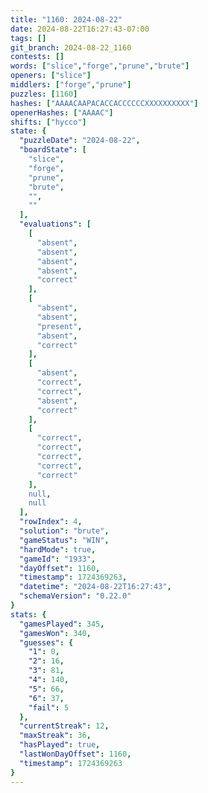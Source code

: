 ```yaml
---
title: "1160: 2024-08-22"
date: 2024-08-22T16:27:43-07:00
tags: []
git_branch: 2024-08-22_1160
contests: []
words: ["slice","forge","prune","brute"]
openers: ["slice"]
middlers: ["forge","prune"]
puzzles: [1160]
hashes: ["AAAACAAPACACCACCCCCCXXXXXXXXXX"]
openerHashes: ["AAAAC"]
shifts: ["hycco"]
state: {
  "puzzleDate": "2024-08-22",
  "boardState": [
    "slice",
    "forge",
    "prune",
    "brute",
    "",
    ""
  ],
  "evaluations": [
    [
      "absent",
      "absent",
      "absent",
      "absent",
      "correct"
    ],
    [
      "absent",
      "absent",
      "present",
      "absent",
      "correct"
    ],
    [
      "absent",
      "correct",
      "correct",
      "absent",
      "correct"
    ],
    [
      "correct",
      "correct",
      "correct",
      "correct",
      "correct"
    ],
    null,
    null
  ],
  "rowIndex": 4,
  "solution": "brute",
  "gameStatus": "WIN",
  "hardMode": true,
  "gameId": "1933",
  "dayOffset": 1160,
  "timestamp": 1724369263,
  "datetime": "2024-08-22T16:27:43",
  "schemaVersion": "0.22.0"
}
stats: {
  "gamesPlayed": 345,
  "gamesWon": 340,
  "guesses": {
    "1": 0,
    "2": 16,
    "3": 81,
    "4": 140,
    "5": 66,
    "6": 37,
    "fail": 5
  },
  "currentStreak": 12,
  "maxStreak": 36,
  "hasPlayed": true,
  "lastWonDayOffset": 1160,
  "timestamp": 1724369263
}
---
```

<!-- more -->
